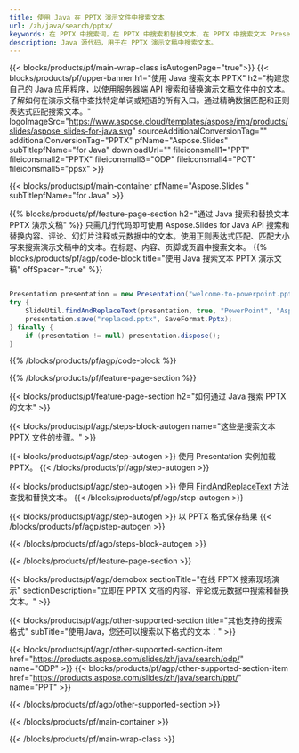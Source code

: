 ```yaml
---
title: 使用 Java 在 PPTX 演示文件中搜索文本
url: /zh/java/search/pptx/
keywords: 在 PPTX 中搜索词，在 PPTX 中搜索和替换文本，在 PPTX 中搜索文本 Presentation
description: Java 源代码，用于在 PPTX 演示文稿中搜索文本。
---
```


{{< blocks/products/pf/main-wrap-class isAutogenPage="true">}}
{{< blocks/products/pf/upper-banner h1="使用 Java 搜索文本 PPTX" h2="构建您自己的 Java 应用程序，以使用服务器端 API 搜索和替换演示文稿文件中的文本。了解如何在演示文稿中查找特定单词或短语的所有入口。通过精确数据匹配和正则表达式匹配搜索文本。" logoImageSrc="https://www.aspose.cloud/templates/aspose/img/products/slides/aspose_slides-for-java.svg" sourceAdditionalConversionTag="" additionalConversionTag="PPTX" pfName="Aspose.Slides" subTitlepfName="for Java" downloadUrl="" fileiconsmall1="PPT" fileiconsmall2="PPTX" fileiconsmall3="ODP" fileiconsmall4="POT" fileiconsmall5="ppsx" >}}

{{< blocks/products/pf/main-container pfName="Aspose.Slides " subTitlepfName="for Java" >}}

{{% blocks/products/pf/feature-page-section  h2="通过 Java 搜索和替换文本 PPTX 演示文稿" %}}
只需几行代码即可使用 Aspose.Slides for Java API 搜索和替换内容、评论、幻灯片注释或元数据中的文本。使用正则表达式匹配、匹配大小写来搜索演示文稿中的文本。在标题、内容、页脚或页眉中搜索文本。
{{% blocks/products/pf/agp/code-block title="使用 Java 搜索文本 PPTX 演示文稿" offSpacer="true" %}}

```java

Presentation presentation = new Presentation("welcome-to-powerpoint.pptx");
try {
    SlideUtil.findAndReplaceText(presentation, true, "PowerPoint", "Aspose.Slides", null);
    presentation.save("replaced.pptx", SaveFormat.Pptx);
} finally {
    if (presentation != null) presentation.dispose();
}
```

{{% /blocks/products/pf/agp/code-block %}}

{{% /blocks/products/pf/feature-page-section %}}

{{< blocks/products/pf/feature-page-section  h2="如何通过 Java 搜索 PPTX 的文本" >}}

{{< blocks/products/pf/agp/steps-block-autogen name="这些是搜索文本 PPTX 文件的步骤。" >}}

{{< blocks/products/pf/agp/step-autogen >}}
使用 Presentation 实例加载 PPTX。
{{< /blocks/products/pf/agp/step-autogen >}}

{{< blocks/products/pf/agp/step-autogen >}}
使用 [FindAndReplaceText](https://reference.aspose.com/slides/java/com.aspose.slides/slideutil/#findAndReplaceText-com.aspose.slides.IPresentation-boolean-java.lang.String-java.lang.String-) 方法查找和替换文本。
{{< /blocks/products/pf/agp/step-autogen >}}

{{< blocks/products/pf/agp/step-autogen >}}
以 PPTX 格式保存结果
{{< /blocks/products/pf/agp/step-autogen >}}

{{< /blocks/products/pf/agp/steps-block-autogen >}}

{{< /blocks/products/pf/feature-page-section >}}

{{< blocks/products/pf/agp/demobox sectionTitle="在线 PPTX 搜索现场演示" sectionDescription="立即在 PPTX 文档的内容、评论或元数据中搜索和替换文本。" >}}

{{< blocks/products/pf/agp/other-supported-section title="其他支持的搜索格式" subTitle="使用Java，您还可以搜索以下格式的文本：" >}}

{{< blocks/products/pf/agp/other-supported-section-item href="https://products.aspose.com/slides/zh/java/search/odp/" name="ODP" >}}
{{< blocks/products/pf/agp/other-supported-section-item href="https://products.aspose.com/slides/zh/java/search/ppt/" name="PPT" >}}


{{< /blocks/products/pf/agp/other-supported-section >}}

{{< /blocks/products/pf/main-container >}}
    
{{< /blocks/products/pf/main-wrap-class >}}